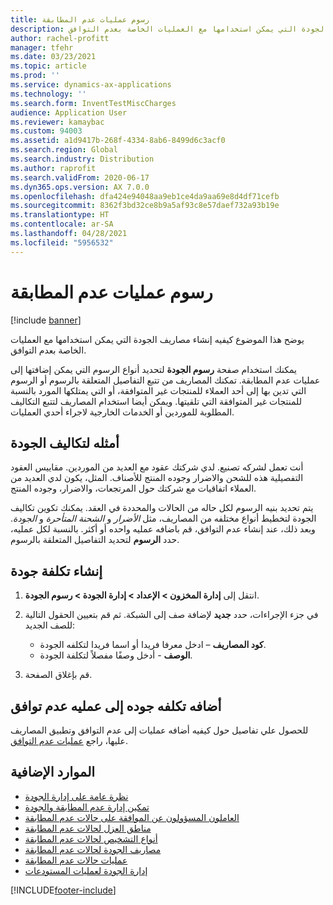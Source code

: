 ```yaml
---
title: رسوم عمليات عدم المطابقة
description: يوضح هذا الموضوع كيفيه إنشاء مصاريف الجودة التي يمكن استخدامها مع العمليات الخاصة بعدم التوافق.
author: rachel-profitt
manager: tfehr
ms.date: 03/23/2021
ms.topic: article
ms.prod: ''
ms.service: dynamics-ax-applications
ms.technology: ''
ms.search.form: InventTestMiscCharges
audience: Application User
ms.reviewer: kamaybac
ms.custom: 94003
ms.assetid: a1d9417b-268f-4334-8ab6-8499d6c3acf0
ms.search.region: Global
ms.search.industry: Distribution
ms.author: raprofit
ms.search.validFrom: 2020-06-17
ms.dyn365.ops.version: AX 7.0.0
ms.openlocfilehash: dfa424e94048aa9eb1ce4da9aa69e8d4df71cefb
ms.sourcegitcommit: 8362f3bd32ce8b9a5af93c8e57daef732a93b19e
ms.translationtype: HT
ms.contentlocale: ar-SA
ms.lasthandoff: 04/28/2021
ms.locfileid: "5956532"
---
```

# <a name="charges-for-nonconformance-operations"></a>رسوم عمليات عدم المطابقة

[!include [banner](../includes/banner.md)]

يوضح هذا الموضوع كيفيه إنشاء مصاريف الجودة التي يمكن استخدامها مع العمليات الخاصة بعدم التوافق.

يمكنك استخدام صفحة **رسوم الجودة** لتحديد أنواع الرسوم التي يمكن إضافتها إلى عمليات عدم المطابقة. تمكنك المصاريف من تتبع التفاصيل المتعلقة بالرسوم أو الرسوم التي تدين بها إلى أحد العملاء للمنتجات غير المتوافقة، أو التي يمتلكها المورد بالنسبة للمنتجات غير المتوافقة التي تلقيتها. ويمكن أيضا استخدام المصاريف لتتبع التكاليف المطلوبة للموردين أو الخدمات الخارجية لاجراء أحدي العمليات.

## <a name="examples-of-quality-charges"></a>أمثله لتكاليف الجودة

أنت تعمل لشركه تصنيع. لدي شركتك عقود مع العديد من الموردين. مقاييس العقود التفصيلية هذه للشحن والاضرار وجوده المنتج للأصناف. المثل، يكون لدي العديد من العملاء اتفاقيات مع شركتك حول المرتجعات، والاضرار، وجوده المنتج.

يتم تحديد بنيه الرسوم لكل حاله من الحالات والمحددة في العقد. يمكنك تكوين تكاليف الجودة لتخطيط أنواع مختلفه من المصاريف، مثل *الأضرار* و *الشحنة المتأحرة* و *الجودة*. وبعد ذلك، عند إنشاء عدم التوافق، قم باضافه عمليه واحده أو أكثر. بالنسبة لكل عمليه، حدد **الرسوم** لتحديد التفاصيل المتعلقة بالرسوم.

## <a name="create-a-quality-charge"></a>إنشاء تكلفة جودة

1. انتقل إلى **إدارة المخزون \> الإعداد \> إدارة الجودة \> رسوم الجودة**.
1. في جزء الإجراءات، حدد **جديد** لإضافة صف إلى الشبكة. ثم قم بتعيين الحقول التالية للصف الجديد:

    - **كود المصاريف** – ادخل معرفا فريدا أو اسما فريدا لتكلفه الجودة.
    - **الوصف** - أدخل وصفًا مفصلاً لتكلفة الجودة.

1. قم بإغلاق الصفحة.

## <a name="add-a-quality-charge-to-an-operation-for-a-nonconformance"></a>أضافه تكلفه جوده إلى عمليه عدم توافق

للحصول علي تفاصيل حول كيفيه أضافه عمليات إلى عدم التوافق وتطبيق المصاريف عليها، راجع [عمليات عدم التوافق](quality-operations.md).

## <a name="additional-resources"></a>الموارد الإضافية

- [نظرة عامة على إدارة الجودة](quality-management-processes.md)
- [تمكين إدارة عدم المطابقة والجودة](enable-quality-management.md)
- [العاملون المسؤولون عن الموافقة على حالات عدم المطابقة](quality-responsible-workers.md)
- [مناطق العزل لحالات عدم المطابقة](quality-quarantine-zones.md)
- [أنواع التشخيص لحالات عدم المطابقة](quality-diagnostic-types.md)
- [مصاريف الجودة لحالات عدم المطابقة](quality-charges.md)
- [عمليات حالات عدم المطابقة](quality-operations.md)
- [إدارة الجودة لعمليات المستودعات](quality-management-for-warehouses-processes.md)

[!INCLUDE[footer-include](../../includes/footer-banner.md)]
